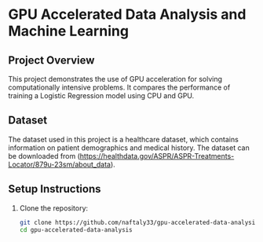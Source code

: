 # GPU Accelerated Data Analysis and Machine Learning

## Project Overview

This project demonstrates the use of GPU acceleration for solving computationally intensive problems. It compares the performance of training a Logistic Regression model using CPU and GPU.

## Dataset

The dataset used in this project is a healthcare dataset, which contains information on patient demographics and medical history. The dataset can be downloaded from (https://healthdata.gov/ASPR/ASPR-Treatments-Locator/879u-23sm/about_data).

## Setup Instructions

1. Clone the repository:
   ```bash
   git clone https://github.com/naftaly33/gpu-accelerated-data-analysis.git
   cd gpu-accelerated-data-analysis
